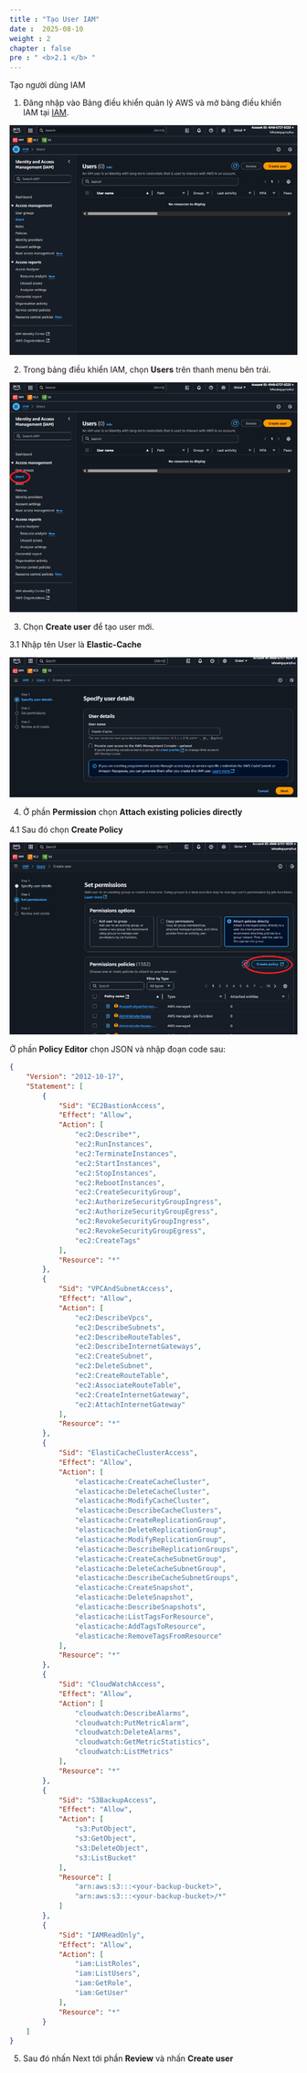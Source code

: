 ```yaml
---
title : "Tạo User IAM"
date :  2025-08-10 
weight : 2 
chapter : false
pre : " <b>2.1 </b> "
---
```


Tạo người dùng IAM

1. Đăng nhập vào Bảng điều khiển quản lý AWS và mở bảng điều khiển IAM tại [IAM](https://console.aws.amazon.com/iam/).

![S3](/images/2.prerequisite/prerequisite-1.png)

2. Trong bảng điều khiển IAM, chọn **Users** trên thanh menu bên trái.

![S3](/images/2.prerequisite/prerequisite-2.png)

3. Chọn **Create user** để tạo user mới.

  3.1 Nhập tên User là **Elastic-Cache**

![S3](/images/2.prerequisite/prerequisite-3.png)

4. Ở phần **Permission** chọn **Attach existing policies directly**

4.1 Sau đó chọn **Create Policy**

![S3](/images/2.prerequisite/prerequisite-4.png)


Ở phần **Policy Editor** chọn JSON và nhập đoạn code sau:

```json
{
    "Version": "2012-10-17",
    "Statement": [
        {
            "Sid": "EC2BastionAccess",
            "Effect": "Allow",
            "Action": [
                "ec2:Describe*",
                "ec2:RunInstances",
                "ec2:TerminateInstances",
                "ec2:StartInstances",
                "ec2:StopInstances",
                "ec2:RebootInstances",
                "ec2:CreateSecurityGroup",
                "ec2:AuthorizeSecurityGroupIngress",
                "ec2:AuthorizeSecurityGroupEgress",
                "ec2:RevokeSecurityGroupIngress",
                "ec2:RevokeSecurityGroupEgress",
                "ec2:CreateTags"
            ],
            "Resource": "*"
        },
        {
            "Sid": "VPCAndSubnetAccess",
            "Effect": "Allow",
            "Action": [
                "ec2:DescribeVpcs",
                "ec2:DescribeSubnets",
                "ec2:DescribeRouteTables",
                "ec2:DescribeInternetGateways",
                "ec2:CreateSubnet",
                "ec2:DeleteSubnet",
                "ec2:CreateRouteTable",
                "ec2:AssociateRouteTable",
                "ec2:CreateInternetGateway",
                "ec2:AttachInternetGateway"
            ],
            "Resource": "*"
        },
        {
            "Sid": "ElastiCacheClusterAccess",
            "Effect": "Allow",
            "Action": [
                "elasticache:CreateCacheCluster",
                "elasticache:DeleteCacheCluster",
                "elasticache:ModifyCacheCluster",
                "elasticache:DescribeCacheClusters",
                "elasticache:CreateReplicationGroup",
                "elasticache:DeleteReplicationGroup",
                "elasticache:ModifyReplicationGroup",
                "elasticache:DescribeReplicationGroups",
                "elasticache:CreateCacheSubnetGroup",
                "elasticache:DeleteCacheSubnetGroup",
                "elasticache:DescribeCacheSubnetGroups",
                "elasticache:CreateSnapshot",
                "elasticache:DeleteSnapshot",
                "elasticache:DescribeSnapshots",
                "elasticache:ListTagsForResource",
                "elasticache:AddTagsToResource",
                "elasticache:RemoveTagsFromResource"
            ],
            "Resource": "*"
        },
        {
            "Sid": "CloudWatchAccess",
            "Effect": "Allow",
            "Action": [
                "cloudwatch:DescribeAlarms",
                "cloudwatch:PutMetricAlarm",
                "cloudwatch:DeleteAlarms",
                "cloudwatch:GetMetricStatistics",
                "cloudwatch:ListMetrics"
            ],
            "Resource": "*"
        },
        {
            "Sid": "S3BackupAccess",
            "Effect": "Allow",
            "Action": [
                "s3:PutObject",
                "s3:GetObject",
                "s3:DeleteObject",
                "s3:ListBucket"
            ],
            "Resource": [
                "arn:aws:s3:::<your-backup-bucket>",
                "arn:aws:s3:::<your-backup-bucket>/*"
            ]
        },
        {
            "Sid": "IAMReadOnly",
            "Effect": "Allow",
            "Action": [
                "iam:ListRoles",
                "iam:ListUsers",
                "iam:GetRole",
                "iam:GetUser"
            ],
            "Resource": "*"
        }
    ]
}
```
5. Sau đó nhấn Next tới phần **Review** và nhấn **Create user**